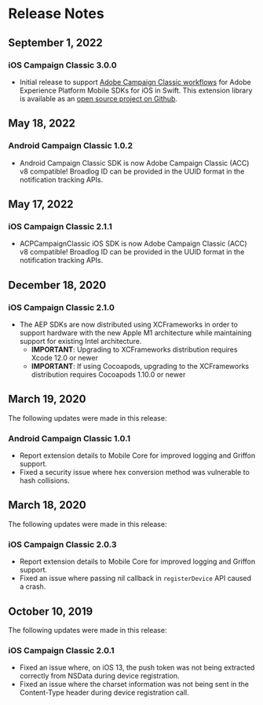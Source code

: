 # Release Notes

## September 1, 2022

### iOS Campaign Classic 3.0.0

* Initial release to support [Adobe Campaign Classic workflows](https://github.com/Adobe-Marketing-Cloud/aep-sdks-documentation/tree/master/using-mobile-extensions/adobe-campaignclassic) for Adobe Experience Platform Mobile SDKs for iOS in Swift. This extension library is available as an [open source project on Github](https://github.com/adobe/aepsdk-campaignclassic-ios/).

## May 18, 2022

### Android Campaign Classic 1.0.2

* Android Campaign Classic SDK is now Adobe Campaign Classic (ACC) v8 compatible! Broadlog ID can be provided in the UUID format in the notification tracking APIs.

## May 17, 2022

### iOS Campaign Classic 2.1.1

* ACPCampaignClassic iOS SDK is now Adobe Campaign Classic (ACC) v8 compatible! Broadlog ID can be provided in the UUID format in the notification tracking APIs.

## December 18, 2020

### iOS Campaign Classic 2.1.0

* The AEP SDKs are now distributed using XCFrameworks in order to support hardware with the new Apple M1 architecture while maintaining support for existing Intel architecture.
  * **IMPORTANT**: Upgrading to XCFrameworks distribution requires Xcode 12.0 or newer
  * **IMPORTANT**: If using Cocoapods, upgrading to the XCFrameworks distribution requires Cocoapods 1.10.0 or newer

## March 19, 2020

The following updates were made in this release:

### Android Campaign Classic 1.0.1

* Report extension details to Mobile Core for improved logging and Griffon support.
* Fixed a security issue where hex conversion method was vulnerable to hash collisions.

## March 18, 2020

The following updates were made in this release:

### iOS Campaign Classic 2.0.3

* Report extension details to Mobile Core for improved logging and Griffon support.
* Fixed an issue where passing nil callback in `registerDevice` API caused a crash.

## October 10, 2019

The following updates were made in this release:

### iOS Campaign Classic 2.0.1

* Fixed an issue where, on iOS 13, the push token was not being extracted correctly from NSData during device registration.
* Fixed an issue where the charset information was not being sent in the Content-Type header during device registration call.

